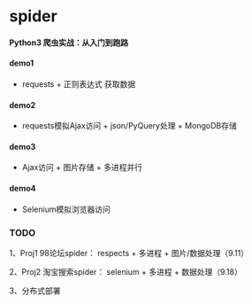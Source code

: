 # spider
#### Python3 爬虫实战：从入门到跑路

#### demo1
* requests + 正则表达式 获取数据


#### demo2
* requests模拟Ajax访问 + json/PyQuery处理 + MongoDB存储


#### demo3
* Ajax访问 + 图片存储 + 多进程并行


#### demo4
* Selenium模拟浏览器访问



### TODO
1、Proj1 98论坛spider： respects + 多进程 + 图片/数据处理（9.11）

2、Proj2 淘宝搜索spider： selenium + 多进程 + 数据处理（9.18）

3、分布式部署

